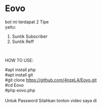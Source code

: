 # Eovo


bot ini terdapat 2 Tipe <br>
yaitu:<br>
1. Suntik Subscriber <br>
2. Suntik Reff<br>
<br>

HOW TO USE: <br>

#apt install  php<br>
#apt install git<br>
#git clone https://github.com/4nzeL4/Eovo.git<br>
#cd Eovo<br>
#php eovo.php
<br>
<br>
Untuk Password Silahkan tonton video saya di 


